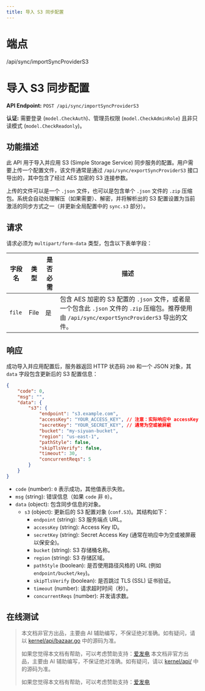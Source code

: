 ```yaml
---
title: 导入 S3 同步配置
---
```

# 端点

/api/sync/importSyncProviderS3

# 导入 S3 同步配置

**API Endpoint:** `POST /api/sync/importSyncProviderS3`

**认证:** 需要登录 (`model.CheckAuth`)、管理员权限 (`model.CheckAdminRole`) 且非只读模式 (`model.CheckReadonly`)。

## 功能描述

此 API 用于导入并应用 S3 (Simple Storage Service) 同步服务的配置。用户需要上传一个配置文件，该文件通常是通过 `/api/sync/exportSyncProviderS3` 接口导出的，其中包含了经过 AES 加密的 S3 连接参数。

上传的文件可以是一个 `.json` 文件，也可以是包含单个 `.json` 文件的 `.zip` 压缩包。系统会自动处理解压（如果需要）、解密，并将解析出的 S3 配置设置为当前激活的同步方式之一（并更新全局配置中的 `sync.s3` 部分）。

## 请求

请求必须为 `multipart/form-data` 类型，包含以下表单字段：

| 字段名 | 类型 | 是否必需 | 描述 |
| --- | --- | --- | --- |
| `file` | File | 是 | 包含 AES 加密的 S3 配置的 `.json` 文件，或者是一个包含此 `.json` 文件的 `.zip` 压缩包。推荐使用由 `/api/sync/exportSyncProviderS3` 导出的文件。 |

## 响应

成功导入并应用配置后，服务器返回 HTTP 状态码 `200` 和一个 JSON 对象，其 `data` 字段包含更新后的 S3 配置信息：

```json
{
    "code": 0,
    "msg": "",
    "data": {
        "s3": {
            "endpoint": "s3.example.com",
            "accessKey": "YOUR_ACCESS_KEY", // 注意：实际响应中 accessKey 和 secretKey 通常不会完整返回，此处仅为结构示例
            "secretKey": "YOUR_SECRET_KEY", // 通常为空或被屏蔽
            "bucket": "my-siyuan-bucket",
            "region": "us-east-1",
            "pathStyle": false,
            "skipTlsVerify": false,
            "timeout": 30,
            "concurrentReqs": 5
        }
    }
}
```

-   `code` (number): `0` 表示成功，其他值表示失败。
-   `msg` (string): 错误信息（如果 `code` 非 `0`）。
-   `data` (object): 包含同步信息的对象。
    -   `s3` (object): 更新后的 S3 配置对象 (`conf.S3`)。其结构如下：
        -   `endpoint` (string): S3 服务端点 URL。
        -   `accessKey` (string): Access Key ID。
        -   `secretKey` (string): Secret Access Key (通常在响应中为空或被屏蔽以保安全)。
        -   `bucket` (string): S3 存储桶名称。
        -   `region` (string): S3 存储区域。
        -   `pathStyle` (boolean): 是否使用路径风格的 URL (例如 `endpoint/bucket/key`)。
        -   `skipTlsVerify` (boolean): 是否跳过 TLS (SSL) 证书验证。
        -   `timeout` (number): 请求超时时间（秒）。
        -   `concurrentReqs` (number): 并发请求数。

## 在线测试
> 本文档非官方出品，主要由 AI 辅助编写，不保证绝对准确。如有疑问，请以 [kernel/api/bazaar.go](https://github.com/siyuan-note/siyuan/blob/master/kernel/api/bazaar.go) 中的源码为准。
> 
> 如果您觉得本文档有帮助，可以考虑赞助支持：[爱发电](https://afdian.com/a/leolee9086?tab=feed)
> 本文档非官方出品，主要由 AI 辅助编写，不保证绝对准确。如有疑问，请以 [kernel/api/](https://github.com/siyuan-note/siyuan/blob/master/kernel/api/) 中的源码为准。
> 
> 如果您觉得本文档有帮助，可以考虑赞助支持：[爱发电](https://afdian.com/a/leolee9086?tab=feed)
